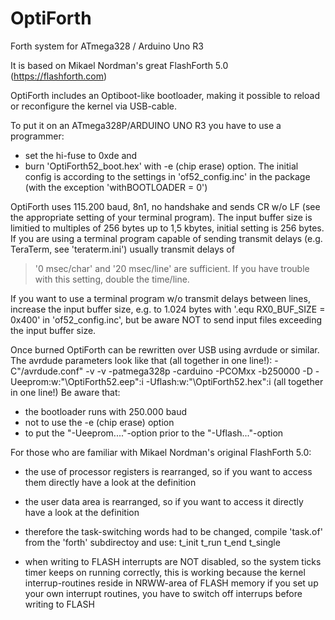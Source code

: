 # OptiForth
Forth system for ATmega328 / Arduino Uno R3

It is based on Mikael Nordman's great FlashForth 5.0
(https://flashforth.com)

OptiForth includes an Optiboot-like bootloader, making it possible to 
reload or reconfigure the kernel via USB-cable.

To put it on an ATmega328P/ARDUINO UNO R3 you have to use a programmer:
- set the hi-fuse to 0xde and
- burn 'OptiForth52_boot.hex' with -e (chip erase) option.
The initial config is according to the settings in 'of52_config.inc' in
the package (with the exception 'withBOOTLOADER = 0')

OptiForth uses 115.200 baud, 8n1, no handshake and sends CR w/o LF (see
the appropriate setting of your terminal program).
The input buffer size is limitied to multiples of 256 bytes up to
1,5 kbytes, initial setting is 256 bytes. 
If you are using a terminal program capable of sending transmit delays 
(e.g. TeraTerm, see 'teraterm.ini') usually transmit delays of 
 > '0 msec/char' and 
 > '20 msec/line' are sufficient. 
If you have trouble with this setting, double the time/line.

If you want to use a terminal program w/o transmit delays between lines,
increase the input buffer size, e.g. to 1.024 bytes with
'.equ RX0_BUF_SIZE = 0x400' 
in 'of52_config.inc', 
but be aware NOT to send input files exceeding the input buffer size.

Once burned OptiForth can be rewritten over USB using avrdude or similar.
The avrdude parameters look like that (all together in one line!):
 -C"<avrdude-path>/avrdude.conf"
 -v -v -patmega328p -carduino -PCOMxx -b250000 -D 
 -Ueeprom:w:"<OptiForth-path>\OptiForth52.eep":i 
 -Uflash:w:"<OptiForth-path>\OptiForth52.hex":i 
(all together in one line!)
Be aware that:
- the bootloader runs with 250.000 baud
- not to use the -e (chip erase) option
- to put the "-Ueeprom...."-option prior to the "-Uflash..."-option


For those who are familiar with Mikael Nordman's original FlashForth 5.0:

- the use of processor registers is rearranged, so if you want to access
  them directly have a look at the definition

- the user data area is rearranged, so if you want to access it directly
  have a look at the definition

- therefore the task-switching words had to be changed, compile 'task.of'
  from the 'forth' subdirectoy and use:
  t_init  t_run  t_end  t_single

- when writing to FLASH interrupts are NOT disabled, so the system ticks
  timer keeps on running correctly, this is working because the kernel
  interrup-routines reside in NRWW-area of FLASH memory
  if you set up your own interrupt routines, you have to switch off
  interrups before writing to FLASH
